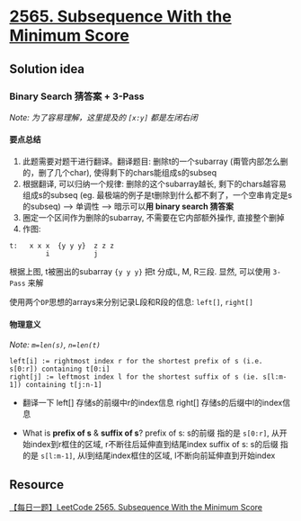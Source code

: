 # [2565. Subsequence With the Minimum Score](https://leetcode.com/problems/subsequence-with-the-minimum-score/)

## Solution idea

### Binary Search 猜答案 + 3-Pass

*Note: 为了容易理解，这里提及的 `[x:y]` 都是左闭右闭*

#### 要点总结
1. 此题需要对题干进行翻译。翻译题目: 删除t的一个subarray (甭管内部怎么删的，删了几个char), 使得剩下的chars能组成s的subseq
2. 根据翻译, 可以归纳一个规律: 删除的这个subarray越长, 剩下的chars越容易组成s的subseq (eg. 最极端的例子是t删除到什么都不剩了，一个空串肯定是s的subseq) --> 单调性 --> 暗示可以**用 binary search 猜答案**
3. 圈定一个区间作为删除的subarray, 不需要在它内部额外操作, 直接整个删掉
4. 作图:
```
t:   x x x  {y y y}  z z z
         i           j
```
根据上图, t被圈出的subarray `{y y y}` 把t 分成L, M, R三段. 显然, 可以使用 `3-Pass` 来解

使用两个`DP`思想的arrays来分别记录L段和R段的信息: `left[]`, `right[]`

#### 物理意义
*Note: `m=len(s)`, `n=len(t)`*
```
left[i] := rightmost index r for the shortest prefix of s (i.e. s[0:r]) containing t[0:i]
right[j] := leftmost index l for the shortest suffix of s (ie. s[l:m-1]) containing t[j:n-1]
```

* 翻译一下
    left[] 存储s的前缀中r的index信息
    right[] 存储s的后缀中l的index信息

* What is **prefix of s** & **suffix of s**?
    prefix of s: s的前缀 指的是 `s[0:r]`, 从开始index到r框住的区域, r不断往后延伸直到结尾index
    suffix of s: s的后缀 指的是 `s[l:m-1]`, 从l到结尾index框住的区域, l不断向前延伸直到开始index



## Resource
[【每日一题】LeetCode 2565. Subsequence With the Minimum Score](https://www.youtube.com/watch?v=vcjfoFhqzcI&ab_channel=HuifengGuan)